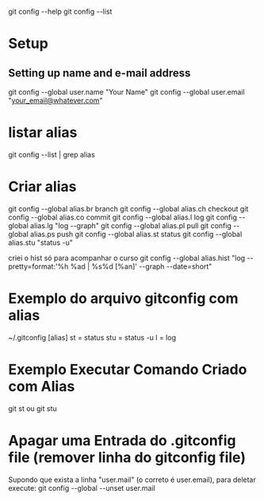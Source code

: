 git config --help
git config --list

# Setup
## Setting up name and e-mail address
git config --global user.name "Your Name"
git config --global user.email "your_email@whatever.com"

# listar alias 
git config --list | grep alias

# Criar alias
git config --global alias.br branch
git config --global alias.ch checkout
git config --global alias.co commit
git config --global alias.l log
git config --global alias.lg "log --graph"
git config --global alias.pl pull
git config --global alias.ps push
git config --global alias.st status
git config --global alias.stu "status -u"





criei o hist só para acompanhar o curso
git config --global alias.hist "log --pretty=format:'%h %ad | %s%d [%an]' --graph --date=short"

# Exemplo do arquivo gitconfig com alias
~/.gitconfig
[alias]
	st = status
	stu = status -u
	l = log

# Exemplo Executar Comando Criado com Alias
git st ou git stu


# Apagar uma Entrada do .gitconfig file (remover linha do gitconfig file)
Supondo que exista a linha "user.mail" (o correto é user.email), para
deletar execute:
git config --global --unset user.mail
